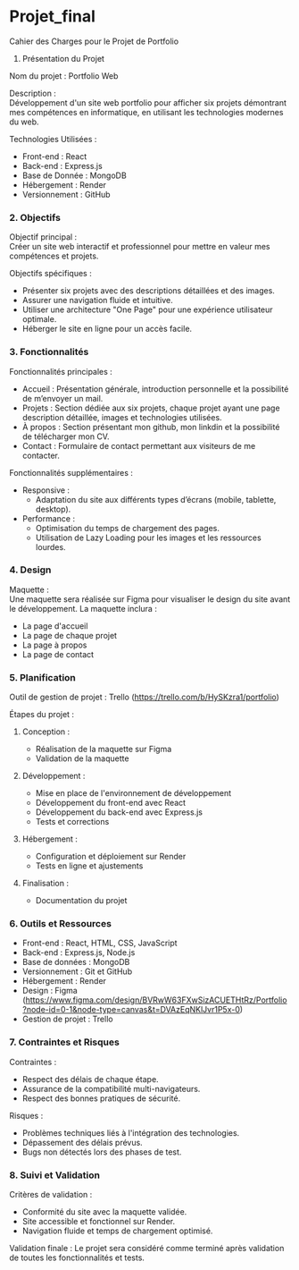 # Projet_final
Cahier des Charges pour le Projet de Portfolio


1. Présentation du Projet


Nom du projet : Portfolio Web


Description :  
Développement d'un site web portfolio pour afficher six projets démontrant mes compétences en informatique, en utilisant les technologies modernes du web.


Technologies Utilisées :
- Front-end : React
- Back-end : Express.js
- Base de Donnée : MongoDB
- Hébergement : Render
- Versionnement : GitHub


### 2. Objectifs


Objectif principal :  
Créer un site web interactif et professionnel pour mettre en valeur mes compétences et projets.


Objectifs spécifiques :
- Présenter six projets avec des descriptions détaillées et des images.
- Assurer une navigation fluide et intuitive.
- Utiliser une architecture "One Page" pour une expérience utilisateur optimale.
- Héberger le site en ligne pour un accès facile.


### 3. Fonctionnalités


Fonctionnalités principales :
- Accueil : Présentation générale, introduction personnelle et la possibilité de m’envoyer un mail.
- Projets : Section dédiée aux six projets, chaque projet ayant une page description détaillée, images et technologies utilisées.
- À propos : Section présentant mon github, mon linkdin et la possibilité de télécharger mon CV.
- Contact : Formulaire de contact permettant aux visiteurs de me contacter.


Fonctionnalités supplémentaires :
- Responsive :
  - Adaptation du site aux différents types d’écrans (mobile, tablette, desktop).
- Performance :
  - Optimisation du temps de chargement des pages.
  - Utilisation de Lazy Loading pour les images et les ressources lourdes.


### 4. Design


Maquette :  
Une maquette sera réalisée sur Figma pour visualiser le design du site avant le développement. La maquette inclura :
- La page d'accueil
- La page de chaque projet
- La page à propos
- La page de contact


### 5. Planification


Outil de gestion de projet : Trello (https://trello.com/b/HySKzra1/portfolio)


Étapes du projet :
1. Conception :
   - Réalisation de la maquette sur Figma
   - Validation de la maquette


2. Développement :
   - Mise en place de l'environnement de développement
   - Développement du front-end avec React
   - Développement du back-end avec Express.js
   - Tests et corrections


3. Hébergement :
   - Configuration et déploiement sur Render
   - Tests en ligne et ajustements


4. Finalisation :
   - Documentation du projet


### 6. Outils et Ressources


- Front-end : React, HTML, CSS, JavaScript
- Back-end : Express.js, Node.js
- Base de données : MongoDB
- Versionnement : Git et GitHub
- Hébergement : Render
- Design : Figma (https://www.figma.com/design/BVRwW63FXwSizACUETHtRz/Portfolio?node-id=0-1&node-type=canvas&t=DVAzEqNKlJvr1P5x-0)
- Gestion de projet : Trello


### 7. Contraintes et Risques


Contraintes :
- Respect des délais de chaque étape.
- Assurance de la compatibilité multi-navigateurs.
- Respect des bonnes pratiques de sécurité.


Risques :
- Problèmes techniques liés à l'intégration des technologies.
- Dépassement des délais prévus.
- Bugs non détectés lors des phases de test.


### 8. Suivi et Validation


Critères de validation :
- Conformité du site avec la maquette validée.
- Site accessible et fonctionnel sur Render.
- Navigation fluide et temps de chargement optimisé.


Validation finale :
Le projet sera considéré comme terminé après validation de toutes les fonctionnalités et tests.

